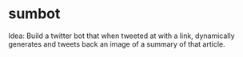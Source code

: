 # sumbot

Idea: Build a twitter bot that when tweeted at with a link, dynamically generates and tweets back an image of a summary of that article.
